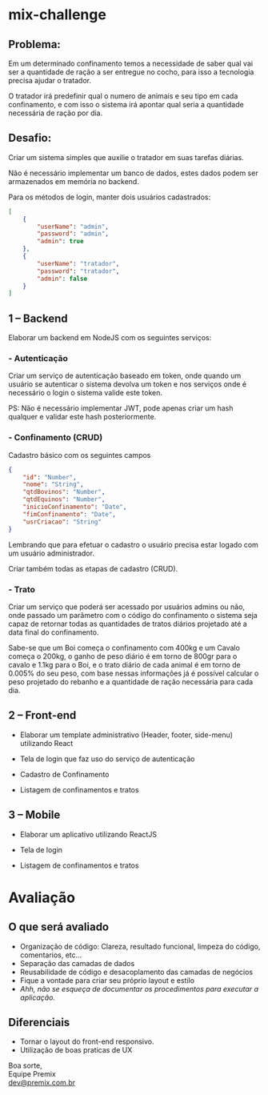 # mix-challenge
## Problema:
Em um determinado confinamento temos a necessidade de saber qual vai ser a quantidade de ração a ser entregue no cocho, para isso a tecnologia precisa ajudar o tratador.

O tratador irá predefinir qual o numero de animais e seu tipo em cada confinamento, e com isso o sistema irá apontar qual seria a quantidade necessária de ração por dia.

## **Desafio:** 
Criar um sistema simples que auxilie o tratador em suas tarefas diárias.

Não é necessário implementar um banco de dados, estes dados podem ser armazenados em memória no backend.

Para os métodos de login, manter dois usuários cadastrados:
```json
[
	{
		"userName": "admin",
		"password": "admin",
		"admin": true
	},
	{	
		"userName": "tratador",
		"password": "tratador",
		"admin": false
	}
]
```
## 1 – Backend
Elaborar um backend em NodeJS com os seguintes serviços:

### - Autenticação
Criar um serviço de autenticação baseado em token, onde quando um usuário se autenticar o sistema devolva um token e nos serviços onde é necessário o login o sistema valide este token.

PS: Não é necessário implementar JWT, pode apenas criar um hash qualquer e validar este hash posteriormente.
### - Confinamento (CRUD)
Cadastro básico com os seguintes campos
```json
{
	"id": "Number",
	"nome": "String",
	"qtdBovinos": "Number",
	"qtdEquinos": "Number",
	"inicioConfinamento": "Date",
	"fimConfinamento": "Date",
	"usrCriacao": "String"
}
```
Lembrando que para efetuar o cadastro o usuário precisa estar logado com um usuário administrador.

Criar também todas as etapas de cadastro (CRUD).
### - Trato
Criar um serviço que poderá ser acessado por usuários admins ou não, onde passado um parâmetro com o código do confinamento o sistema seja capaz de retornar todas as quantidades de tratos diários projetado até a data final do confinamento.


Sabe-se que um Boi começa o confinamento com 400kg e um Cavalo começa o 200kg, o ganho de peso diário é em torno de 800gr para o cavalo e 1.1kg para o Boi, e o trato diário de cada animal é em torno de 0.005% do seu peso, com base nessas informações já é possível calcular o peso projetado do rebanho e a quantidade de ração necessária para cada dia.
## 2 – Front-end

- Elaborar um template administrativo (Header, footer, side-menu) utilizando React

- Tela de login que faz uso do serviço de autenticação

- Cadastro de Confinamento

- Listagem de confinamentos e tratos

## 3 – Mobile
- Elaborar um aplicativo utilizando ReactJS

- Tela de login

- Listagem de confinamentos e tratos


# Avaliação
## O que será avaliado
* Organização de código: Clareza, resultado funcional, limpeza do código, comentarios, etc...
* Separação das camadas de dados
* Reusabilidade de código e desacoplamento das camadas de negócios
* Fique a vontade para criar seu próprio layout e estilo
* *Ahh, não se esqueça de documentar os procedimentos para executar a aplicação.*
## Diferenciais
* Tornar o layout do front-end responsivo.
* Utilização de boas praticas de UX



Boa sorte,  
Equipe Premix  
dev@premix.com.br
